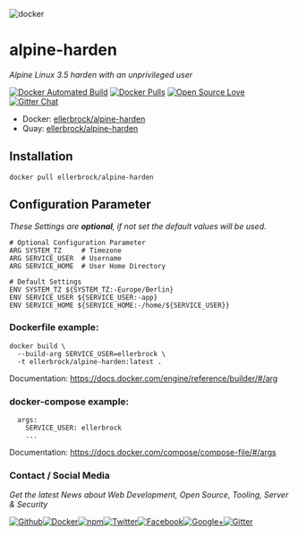 ![docker](https://github.frapsoft.com/top/docker-security.jpg)

# alpine-harden

_Alpine Linux 3.5 harden with an unprivileged user_ 

[![Docker Automated Build](https://img.shields.io/docker/automated/ellerbrock/alpine-harden.svg)](https://hub.docker.com/r/ellerbrock/alpine-harden/) [![Docker Pulls](https://img.shields.io/docker/pulls/ellerbrock/alpine-harden.svg)](https://hub.docker.com/r/ellerbrock/alpine-harden/) [![Open Source Love](https://badges.frapsoft.com/os/v1/open-source.svg)](https://github.com/ellerbrock/open-source-badges/) [![Gitter Chat](https://badges.gitter.im/frapsoft/frapsoft.svg)](https://gitter.im/frapsoft/frapsoft/)

- Docker: [ellerbrock/alpine-harden](https://hub.docker.com/r/ellerbrock/alpine-harden/)
- Quay: [ellerbrock/alpine-harden](https://quay.io/repository/ellerbrock/alpine-harden)

## Installation

`docker pull ellerbrock/alpine-harden`

## Configuration Parameter

_These Settings are **optional**, if not set the default values will be used._

```
# Optional Configuration Parameter
ARG SYSTEM_TZ     # Timezone
ARG SERVICE_USER  # Username
ARG SERVICE_HOME  # User Home Directory

# Default Settings
ENV SYSTEM_TZ ${SYSTEM_TZ:-Europe/Berlin}
ENV SERVICE_USER ${SERVICE_USER:-app}
ENV SERVICE_HOME ${SERVICE_HOME:-/home/${SERVICE_USER}}
```

### Dockerfile example:

```
docker build \
  --build-arg SERVICE_USER=ellerbrock \
  -t ellerbrock/alpine-harden:latest .
```
Documentation: <https://docs.docker.com/engine/reference/builder/#/arg>

### docker-compose example: 

```
  args:
    SERVICE_USER: ellerbrock
    ...
```

Documentation: <https://docs.docker.com/compose/compose-file/#/args>

### Contact / Social Media

_Get the latest News about Web Development, Open Source, Tooling, Server & Security_

[![Github](https://github.frapsoft.com/social/github.png)](https://github.com/ellerbrock/)[![Docker](https://github.frapsoft.com/social/docker.png)](https://hub.docker.com/u/ellerbrock/)[![npm](https://github.frapsoft.com/social/npm.png)](https://www.npmjs.com/~ellerbrock)[![Twitter](https://github.frapsoft.com/social/twitter.png)](https://twitter.com/frapsoft/)[![Facebook](https://github.frapsoft.com/social/facebook.png)](https://www.facebook.com/frapsoft/)[![Google+](https://github.frapsoft.com/social/google-plus.png)](https://plus.google.com/116540931335841862774)[![Gitter](https://github.frapsoft.com/social/gitter.png)](https://gitter.im/frapsoft/frapsoft/)
